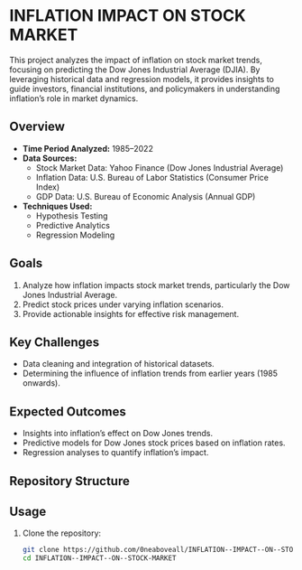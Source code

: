 # INFLATION IMPACT ON STOCK MARKET

This project analyzes the impact of inflation on stock market trends, focusing on predicting the Dow Jones Industrial Average (DJIA). By leveraging historical data and regression models, it provides insights to guide investors, financial institutions, and policymakers in understanding inflation’s role in market dynamics.

## Overview

- **Time Period Analyzed:** 1985–2022  
- **Data Sources:**
  - Stock Market Data: Yahoo Finance (Dow Jones Industrial Average)
  - Inflation Data: U.S. Bureau of Labor Statistics (Consumer Price Index)
  - GDP Data: U.S. Bureau of Economic Analysis (Annual GDP)
- **Techniques Used:**
  - Hypothesis Testing
  - Predictive Analytics
  - Regression Modeling

## Goals

1. Analyze how inflation impacts stock market trends, particularly the Dow Jones Industrial Average.
2. Predict stock prices under varying inflation scenarios.
3. Provide actionable insights for effective risk management.

## Key Challenges

- Data cleaning and integration of historical datasets.
- Determining the influence of inflation trends from earlier years (1985 onwards).

## Expected Outcomes

- Insights into inflation’s effect on Dow Jones trends.
- Predictive models for Dow Jones stock prices based on inflation rates.
- Regression analyses to quantify inflation’s impact.

## Repository Structure


## Usage

1. Clone the repository:
   ```bash
   git clone https://github.com/0neaboveall/INFLATION--IMPACT--ON--STOCK-MARKET.git
   cd INFLATION--IMPACT--ON--STOCK-MARKET
   
